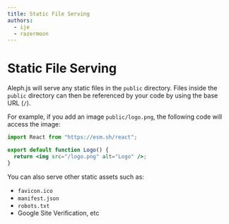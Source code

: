 ```yaml
---
title: Static File Serving
authors:
  - ije
  - razermoon
---
```


# Static File Serving

Aleph.js will serve any static files in the `public` directory. Files inside the
`public` directory can then be referenced by your code by using the base URL
(`/`).

For example, if you add an image `public/logo.png`, the following code will
access the image:

```jsx
import React from "https://esm.sh/react";

export default function Logo() {
  return <img src="/logo.png" alt="Logo" />;
}
```

You can also serve other static assets such as:

- `favicon.ico`
- `manifest.json`
- `robots.txt`
- Google Site Verification, etc
